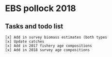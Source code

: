 # EBS pollock 2018
## Tasks and todo list
    [x] Add in survey biomass estimates (both types     
    [x] Update catches     
    [x] Add in 2017 fishery age compositions      
    [x] Add in 2018 survey age compositions     

